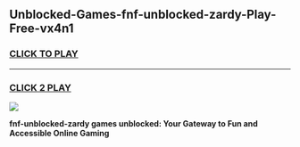 
## Unblocked-Games-fnf-unblocked-zardy-Play-Free-vx4n1
<h3>
<a href="https://premium76.site?title=fnf-unblocked-zardy&ref=23A">CLICK TO PLAY</a></h3>
<hr>

<h3>
<a href="https://premium76.site?title=fnf-unblocked-zardy&ref=23A">CLICK 2 PLAY</a>
  
</h3>

<a href="https://premium76.site?title=fnf-unblocked-zardy&ref=23A"><img src="https://clearcache.store/games.png"></a>


**fnf-unblocked-zardy games unblocked: Your Gateway to Fun and Accessible Online Gaming**
